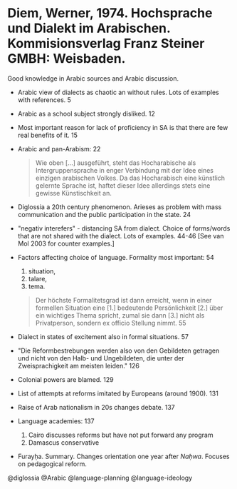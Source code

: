 # Diem, Werner, 1974. Hochsprache und Dialekt im Arabischen. Kommisionsverlag Franz Steiner GMBH: Weisbaden.

Good knowledge in Arabic sources and Arabic discussion.

- Arabic view of dialects as chaotic an without rules. Lots of examples with references. 5

- Arabic as a school subject strongly disliked. 12

- Most important reason for lack of proficiency in SA is that there are few real benefits of it. 15

- Arabic and pan-Arabism: 22

  > Wie oben [...] ausgeführt, steht das Hocharabische als Intergruppensprache in enger Verbindung mit der Idee eines einzigen arabischen Volkes. Da das Hocharabisch eine künstlich gelernte Sprache ist, haftet dieser Idee allerdings stets eine gewisse Künstischkeit an.

- Diglossia a 20th century phenomenon. Arieses as problem with mass communication and the public participation in the state. 24

- "negativ interefers" - distancing SA from dialect. Choice of forms/words that are not shared with the dialect. Lots of examples. 44-46 [See van Mol 2003 for counter examples.]

- Factors affecting choice of language. Formality most important: 54
  1. situation, 
  2. talare, 
  3. tema. 

    > Der höchste Formalitetsgrad ist dann erreicht, wenn in einer formellen Situation eine [1.] bedeutende Persönlichkeit [2.] über ein wichtiges Thema spricht, zumal sie dann [3.] nicht als Privatperson, sondern ex officio Stellung nimmt. 55

- Dialect in states of excitement also in formal situations. 57

- "Die Reformbestrebungen werden also von den Gebildeten getragen und nicht von den Halb- und Ungebildeten, die unter der Zweisprachigkeit am meisten leiden." 126

- Colonial powers are blamed. 129

- List of attempts at reforms imitated by Europeans (around 1900). 131

- Raise of Arab nationalism in 20s changes debate. 137

- Language academies:  137
  1. Cairo discusses reforms but have not put forward any program
  2. Damascus conservative

- Furayḥa. Summary. Changes orientation one year after *Naḥwa*. Focuses on pedagogical reform.

@diglossia
@Arabic
@language-planning
@language-ideology
